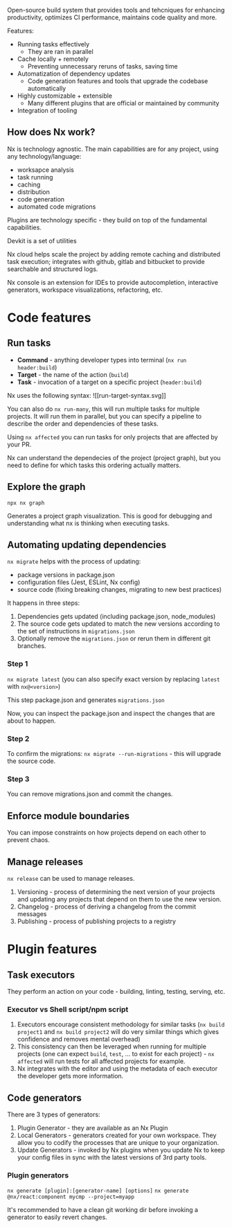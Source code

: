 Open-source build system that provides tools and tehcniques for enhancing productivity, optimizes CI performance, maintains code quality and more.

Features:
- Running tasks effectively
	- They are ran in parallel
- Cache locally + remotely
	- Preventing unnecessary reruns of tasks, saving time
- Automatization of dependency updates
	- Code generation features and tools that upgrade the codebase automatically
- Highly customizable + extensible
	- Many different plugins that are official or maintained by community
- Integration of tooling

## How does Nx work?
Nx is technology agnostic. The main capabilities are for any project, using any technology/language:
- worksapce analysis
- task running
- caching
- distribution
- code generation
- automated code migrations

Plugins are technology specific - they build on top of the fundamental capabilities. 

Devkit is a set of utilities

Nx cloud helps scale the project by adding remote caching and distributed task execution; integrates with github, gitlab and bitbucket to provide searchable and structured logs.

Nx console is an extension for IDEs to provide autocompletion, interactive generators, workspace visualizations, refactoring, etc.

# Code features
## Run tasks
- **Command** - anything developer types into terminal (`nx run header:build`)
- **Target** - the name of the action (`build`)
- **Task** - invocation of a target on a specific project (`header:build`)

Nx uses the following syntax:
![[run-target-syntax.svg]]

You can also do `nx run-many`, this will run multiple tasks for multiple projects. It will run them in parallel, but you can specify a pipeline to describe the order and dependencies of these tasks.

Using `nx affected` you can run tasks for only projects that are affected by your PR.

Nx can understand the dependecies of the project (project graph), but you need to define for which tasks this ordering actually matters.

## Explore the graph
`npx nx graph`

Generates a project graph visualization. This is good for debugging and understanding what nx is thinking when executing tasks.

## Automating updating dependencies
`nx migrate` helps with the process of updating:
- package versions in package.json
- configuration files (Jest, ESLint, Nx config)
- source code (fixing breaking changes, migrating to new best practices)

It happens in three steps:
1. Dependencies gets updated (including package.json, node_modules)
2. The source code gets updated to match the new versions according to the set of instructions in `migrations.json`
3. Optionally remove the `migrations.json` or rerun them in different git branches.
### Step 1
`nx migrate latest` (you can also specify exact version by replacing `latest` with `nx@<version>`)

This step package.json and generates `migrations.json`

Now, you can inspect the package.json and inspect the changes that are about to happen.
### Step 2
To confirm the migrations: `nx migrate --run-migrations` - this will upgrade the source code.
### Step 3
You can remove migrations.json and commit the changes.

## Enforce module boundaries
You can impose constraints on how projects depend on each other to prevent chaos.

## Manage releases
`nx release` can be used to manage releases.

1. Versioning - process of determining the next version of your projects and updating any projects that depend on them to use the new version.
2. Changelog - process of deriving a changelog from the commit messages
3. Publishing - process of publishing projects to a registry

# Plugin features

## Task executors
They perform an action on your code - building, linting, testing, serving, etc.

### Executor vs Shell script/npm script
1. Executors encourage consistent methodology for similar tasks (`nx build project1` and `nx build project2` will do very similar things which gives confidence and removes mental overhead)
2. This consistency can then be leveraged when running for multiple projects (one can expect `build`, `test`, ... to exist for each project) - `nx affected` will run tests for all affected projects for example.
3. Nx integrates with the editor and using the metadata of each executor the developer gets more information.

## Code generators
There are 3 types of generators:
1. Plugin Generator - they are available as an Nx Plugin
2. Local Generators - generators created for your own workspace. They allow you to codify the processes that are unique to your organization.
3. Update Generators - invoked by Nx plugins when you update Nx to keep your config files in sync with the latest versions of 3rd party tools.

### Plugin generators
`nx generate [plugin]:[generator-name] [options]`
`nx generate @nx/react:component mycmp --project=myapp`

It's recommended to have a clean git working dir before invoking a generator to easily revert changes.
